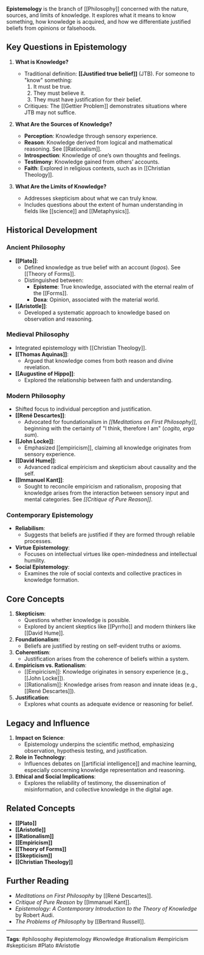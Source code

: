 **Epistemology** is the branch of [[Philosophy]] concerned with the nature, sources, and limits of knowledge. It explores what it means to know something, how knowledge is acquired, and how we differentiate justified beliefs from opinions or falsehoods.

## Key Questions in Epistemology

1. **What is Knowledge?**
   - Traditional definition: **[[Justified true belief]]** (JTB). For someone to "know" something:
     1. It must be true.
     2. They must believe it.
     3. They must have justification for their belief.
   - Critiques: The [[Gettier Problem]] demonstrates situations where JTB may not suffice.

2. **What Are the Sources of Knowledge?**
   - **Perception**: Knowledge through sensory experience.
   - **Reason**: Knowledge derived from logical and mathematical reasoning. See [[Rationalism]].
   - **Introspection**: Knowledge of one’s own thoughts and feelings.
   - **Testimony**: Knowledge gained from others’ accounts.
   - **Faith**: Explored in religious contexts, such as in [[Christian Theology]].

3. **What Are the Limits of Knowledge?**
   - Addresses skepticism about what we can truly know.
   - Includes questions about the extent of human understanding in fields like [[science]] and [[Metaphysics]].

## Historical Development
### Ancient Philosophy
- **[[Plato]]**:
  - Defined knowledge as true belief with an account (*logos*). See [[Theory of Forms]].
  - Distinguished between:
    - **Episteme**: True knowledge, associated with the eternal realm of the [[Forms]].
    - **Doxa**: Opinion, associated with the material world.
- **[[Aristotle]]**:
  - Developed a systematic approach to knowledge based on observation and reasoning.

### Medieval Philosophy
- Integrated epistemology with [[Christian Theology]].
- **[[Thomas Aquinas]]**:
  - Argued that knowledge comes from both reason and divine revelation.
- **[[Augustine of Hippo]]**:
  - Explored the relationship between faith and understanding.

### Modern Philosophy
- Shifted focus to individual perception and justification.
- **[[René Descartes]]**:
  - Advocated for foundationalism in *[[Meditations on First Philosophy]]*, beginning with the certainty of "I think, therefore I am" (*cogito, ergo sum*).
- **[[John Locke]]**:
  - Emphasized [[empiricism]], claiming all knowledge originates from sensory experience.
- **[[David Hume]]**:
  - Advanced radical empiricism and skepticism about causality and the self.
- **[[Immanuel Kant]]**:
  - Sought to reconcile empiricism and rationalism, proposing that knowledge arises from the interaction between sensory input and mental categories. See *[[Critique of Pure Reason]]*.

### Contemporary Epistemology
- **Reliabilism**:
  - Suggests that beliefs are justified if they are formed through reliable processes.
- **Virtue Epistemology**:
  - Focuses on intellectual virtues like open-mindedness and intellectual humility.
- **Social Epistemology**:
  - Examines the role of social contexts and collective practices in knowledge formation.

## Core Concepts
1. **Skepticism**:
   - Questions whether knowledge is possible.
   - Explored by ancient skeptics like [[Pyrrho]] and modern thinkers like [[David Hume]].
2. **Foundationalism**:
   - Beliefs are justified by resting on self-evident truths or axioms.
3. **Coherentism**:
   - Justification arises from the coherence of beliefs within a system.
4. **Empiricism vs. Rationalism**:
   - [[Empiricism]]: Knowledge originates in sensory experience (e.g., [[John Locke]]).
   - [[Rationalism]]: Knowledge arises from reason and innate ideas (e.g., [[René Descartes]]).
5. **Justification**:
   - Explores what counts as adequate evidence or reasoning for belief.

## Legacy and Influence
1. **Impact on Science**:
   - Epistemology underpins the scientific method, emphasizing observation, hypothesis testing, and justification.
2. **Role in Technology**:
   - Influences debates on [[artificial intelligence]] and machine learning, especially concerning knowledge representation and reasoning.
3. **Ethical and Social Implications**:
   - Explores the reliability of testimony, the dissemination of misinformation, and collective knowledge in the digital age.

## Related Concepts
- **[[Plato]]**
- **[[Aristotle]]**
- **[[Rationalism]]**
- **[[Empiricism]]**
- **[[Theory of Forms]]**
- **[[Skepticism]]**
- **[[Christian Theology]]**

## Further Reading
- *Meditations on First Philosophy* by [[René Descartes]].
- *Critique of Pure Reason* by [[Immanuel Kant]].
- *Epistemology: A Contemporary Introduction to the Theory of Knowledge* by Robert Audi.
- *The Problems of Philosophy* by [[Bertrand Russell]].

---

**Tags**: #philosophy #epistemology #knowledge #rationalism #empiricism #skepticism #Plato #Aristotle